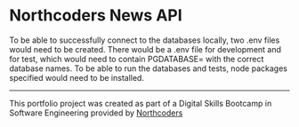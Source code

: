 # Northcoders News API

To be able to successfully connect to the databases locally, two .env files would need to be created. There would be a .env file for development and for test, which would need to contain PGDATABASE= with the correct database names. To be able to run the databases and tests, node packages specified would need to be installed.



--- 

This portfolio project was created as part of a Digital Skills Bootcamp in Software Engineering provided by [Northcoders](https://northcoders.com/)
